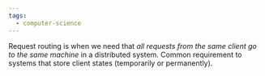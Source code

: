 ```yaml
---
tags:
  - computer-science
---
```

Request routing is when we need that *all requests from the same client go to the same machine* in a distributed system. Common requirement to systems that store client states (temporarily or permanently).

